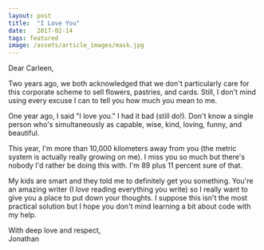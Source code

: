 ```yaml
---
layout: post
title:  "I Love You"
date:   2017-02-14
tags: featured
image: /assets/article_images/mask.jpg
---
```


Dear Carleen,  

Two years ago, we both acknowledged that we don't particularly care for this corporate scheme to sell flowers, pastries, and cards. Still, I don't mind using every excuse I can to tell you how much you mean to me.

One year ago, I said "I love you." I had it bad (still do!). Don't know a single person who's simultaneously as capable, wise, kind, loving, funny, and beautiful.

This year, I'm more than 10,000 kilometers away from you (the metric system is actually really growing on me). I miss you so much but there's nobody I'd rather be doing this with. I'm 89 plus 11 percent sure of that. 

My kids are smart and they told me to definitely get you something. You're an amazing writer (I *love* reading everything you write) so I really want to give you a place to put down your thoughts. I suppose this isn't the most practical solution but I hope you don't mind learning a bit about code with my help.

With deep love and respect,  
Jonathan
